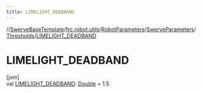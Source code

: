 ```yaml
---
title: LIMELIGHT_DEADBAND
---
```

//[SwerveBaseTemplate](../../../../../index.html)/[frc.robot.utils](../../../index.html)/[RobotParameters](../../index.html)/[SwerveParameters](../index.html)/[Thresholds](index.html)/[LIMELIGHT_DEADBAND](-l-i-m-e-l-i-g-h-t_-d-e-a-d-b-a-n-d.html)



# LIMELIGHT_DEADBAND



[jvm]\
val [LIMELIGHT_DEADBAND](-l-i-m-e-l-i-g-h-t_-d-e-a-d-b-a-n-d.html): [Double](https://kotlinlang.org/api/latest/jvm/stdlib/kotlin/-double/index.html) = 1.5




